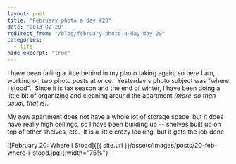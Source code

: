 ```yaml
---
layout: post
title: "February photo a day #20"
date: "2013-02-20"
redirect_from: "/blog/february-photo-a-day-day-20"
categories:
  - life
hide_excerpt: "true"
---
```


I have been falling a little behind in my photo taking again, so here I am, working on two photo posts at once.  Yesterday's photo subject was "where I stood".  Since it is tax season and the end of winter, I have been doing a little bit of organizing and cleaning around the apartment _(more-so than usual, that is)_.

My new apartment does not have a whole lot of storage space, but it does have really high ceilings, so I have been building up -- shelves built up on top of other shelves, etc.  It is a little crazy looking, but it gets the job done.

![February 20: Where I Stood]({{ site.url }}/assets/images/posts/20-feb-where-i-stood.jpg){:width="75%"}
